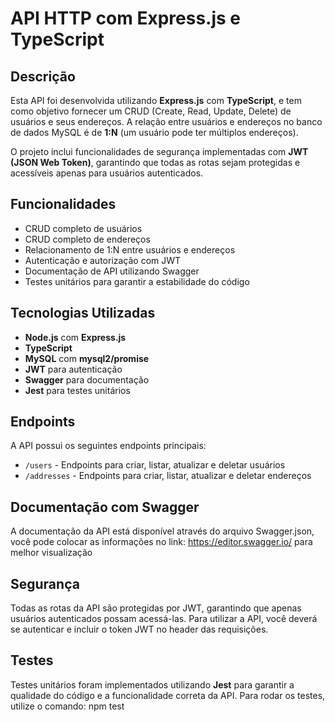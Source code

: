 # API HTTP com Express.js e TypeScript

## Descrição
Esta API foi desenvolvida utilizando **Express.js** com **TypeScript**, e tem como objetivo fornecer um CRUD (Create, Read, Update, Delete) de usuários e seus endereços. A relação entre usuários e endereços no banco de dados MySQL é de **1:N** (um usuário pode ter múltiplos endereços).

O projeto inclui funcionalidades de segurança implementadas com **JWT (JSON Web Token)**, garantindo que todas as rotas sejam protegidas e acessíveis apenas para usuários autenticados.

## Funcionalidades
- CRUD completo de usuários
- CRUD completo de endereços
- Relacionamento de 1:N entre usuários e endereços
- Autenticação e autorização com JWT
- Documentação de API utilizando Swagger
- Testes unitários para garantir a estabilidade do código

## Tecnologias Utilizadas
- **Node.js** com **Express.js**
- **TypeScript**
- **MySQL** com **mysql2/promise**
- **JWT** para autenticação
- **Swagger** para documentação
- **Jest** para testes unitários

## Endpoints
A API possui os seguintes endpoints principais:
- `/users` - Endpoints para criar, listar, atualizar e deletar usuários
- `/addresses` - Endpoints para criar, listar, atualizar e deletar endereços

## Documentação com Swagger
A documentação da API está disponível através do arquivo Swagger.json, você pode colocar as informações no link: https://editor.swagger.io/ para melhor visualização


## Segurança
Todas as rotas da API são protegidas por JWT, garantindo que apenas usuários autenticados possam acessá-las. Para utilizar a API, você deverá se autenticar e incluir o token JWT no header das requisições.

## Testes
Testes unitários foram implementados utilizando **Jest** para garantir a qualidade do código e a funcionalidade correta da API. Para rodar os testes, utilize o comando:
npm test
